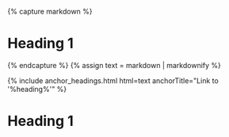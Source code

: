 ---
---

{% capture markdown %}
# Heading 1
{% endcapture %}
{% assign text = markdown | markdownify %}

{% include anchor_headings.html html=text anchorTitle="Link to '%heading%'" %}

<!-- /// -->

<h1 id="heading-1">Heading 1 <a href="#heading-1" title="Link to 'Heading 1'"></a></h1>
